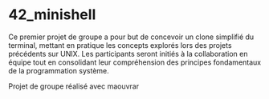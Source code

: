 # 42_minishell

Ce premier projet de groupe a pour but de concevoir un clone simplifié du terminal, mettant en pratique les concepts explorés lors des projets précédents sur UNIX. Les participants seront initiés à la collaboration en équipe tout en consolidant leur compréhension des principes fondamentaux de la programmation système.

Projet de groupe réalisé avec maouvrar
